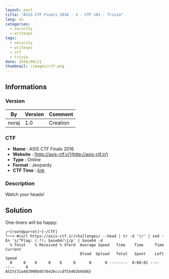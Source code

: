 ```yaml
---
layout: post
title: "ASIS CTF Finals 2016 - 3 - CTF 101 - Trivia"
lang: en
categories:
  - security
  - writeups
tags:
  - security
  - writeups
  - ctf
  - trivia
date: 2016/09/11
thumbnail: /images/ctf.png
---
```

## Informations

### Version

| By    | Version | Comment
| ---   | ---     | ---
| noraj | 1.0     | Creation

### CTF

- **Name** : ASIS CTF Finals 2016
- **Website** : [http://asis-ctf.ir/](http://asis-ctf.ir/)
- **Type** : Online
- **Format** : Jeopardy
- **CTF Time** : [link](https://ctftime.org/event/327)

### Description

Watch your heads!

## Solution

One-liners will be happy:

```
┌─[root@parrot]─[~/CTF]
└──╼ #curl https://asis-ctf.ir/challenges/ --head | tr -d '\r' | sed -En 's/^Flag: (.*); base64/\1/p' | base64 -d
  % Total    % Received % Xferd  Average Speed   Time    Time     Time  Current
                                 Dload  Upload   Total   Spent    Left  Speed
  0     0    0     0    0     0      0      0 --:--:--  0:00:01 --:--:--     0
ASIS{31a483900b8576426cccdf55402b9dd6}
```
